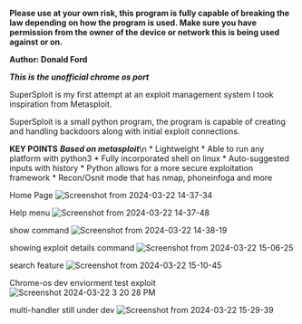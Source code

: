**Please use at your own risk, this program is fully capable of breaking the law depending on 
how the program is used. Make sure you have permission from the owner of the device or network 
this is being used against or on.**

**Author: Donald Ford**

***This is the unofficial chrome os port***

SuperSploit is my first attempt at an exploit management system I took inspiration from Metasploit.

SuperSploit is a small python program, the program is capable of creating and handling backdoors 
along with initial exploit connections. 

**KEY POINTS**
    ***Based on metasploit***\n
    * Lightweight
    * Able to run any platform with python3
    * Fully incorporated shell on linux
    * Auto-suggested inputs with history
    * Python allows for a more secure exploitation framework
    * Recon/Osnit mode that has nmap, phoneinfoga and more

Home Page
![Screenshot from 2024-03-22 14-37-34](https://github.com/don970/SuperSploit/assets/81848615/77cd878f-0785-4e46-ab18-33e2aa50cb25)

Help menu
![Screenshot from 2024-03-22 14-37-48](https://github.com/don970/SuperSploit/assets/81848615/722a5571-bec9-4de9-8c62-3cd4fe1379d6)

show command
![Screenshot from 2024-03-22 14-38-19](https://github.com/don970/SuperSploit/assets/81848615/3db19daf-7999-4954-8f56-7a19742d472d)

showing exploit details command 
![Screenshot from 2024-03-22 15-06-25](https://github.com/don970/SuperSploit/assets/81848615/7a21baa9-e914-4c37-8da9-b84895204c6b)

search feature
![Screenshot from 2024-03-22 15-10-45](https://github.com/don970/SuperSploit/assets/81848615/796392bc-949e-44df-9cc5-6433b5239477)


Chrome-os dev enviorment test exploit
![Screenshot 2024-03-22 3 20 28 PM](https://github.com/don970/SuperSploit/assets/81848615/f4d956cb-e175-44c5-b289-2d047ac3012e)

multi-handler still under dev
![Screenshot from 2024-03-22 15-29-39](https://github.com/don970/SuperSploit/assets/81848615/9632580b-6448-4e38-a316-930e64dd3568)


